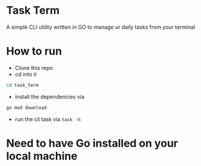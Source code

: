 # Task Term

A simple CLI utility written in GO to manage ur daily tasks from your terminal

# How to run

- Clone this repo
- cd into it

```bash
cd task_term
```

- install the dependencies via 
```bash
go mod download
```
- run the cli task via `task -h`

# Need to have Go installed on your local machine